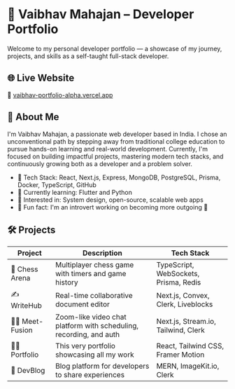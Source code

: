 # 🚀 Vaibhav Mahajan – Developer Portfolio

Welcome to my personal developer portfolio — a showcase of my journey, projects, and skills as a self-taught full-stack developer.

## 🌐 Live Website
🔗 [vaibhav-portfolio-alpha.vercel.app](vaibhav-portfolio-alpha.vercel.app)

## 📌 About Me

I'm Vaibhav Mahajan, a passionate web developer based in India. I chose an unconventional path by stepping away from traditional college education to pursue hands-on learning and real-world development. Currently, I'm focused on building impactful projects, mastering modern tech stacks, and continuously growing both as a developer and a problem solver.

- 🔧 Tech Stack: React, Next.js, Express, MongoDB, PostgreSQL, Prisma, Docker, TypeScript, GitHub
- 🌱 Currently learning: Flutter and Python
- 🧠 Interested in: System design, open-source, scalable web apps
- 💬 Fun fact: I'm an introvert working on becoming more outgoing 🙌

## 🛠️ Projects

| Project        | Description                                          | Tech Stack                            |
|----------------|------------------------------------------------------|----------------------------------------|
🎯 Chess Arena | Multiplayer chess game with timers and game history | TypeScript, WebSockets, Prisma, Redis
✍️ WriteHub | Real-time collaborative document editor | Next.js, Convex, Clerk, Liveblocks
🧑‍💻 Meet-Fusion | Zoom-like video chat platform with scheduling, recording, and auth | Next.js, Stream.io, Tailwind, Clerk
👨‍💼 Portfolio | This very portfolio showcasing all my work | React, Tailwind CSS, Framer Motion
🧠 DevBlog | Blog platform for developers to share experiences | MERN, ImageKit.io, Clerk